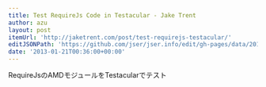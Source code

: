 ```yaml
---
title: Test RequireJs Code in Testacular - Jake Trent
author: azu
layout: post
itemUrl: 'http://jaketrent.com/post/test-requirejs-testacular/'
editJSONPath: 'https://github.com/jser/jser.info/edit/gh-pages/data/2013/01/index.json'
date: '2013-01-21T00:36:00+00:00'
---
```

RequireJsのAMDモジュールをTestacularでテスト
